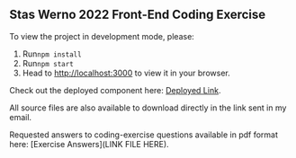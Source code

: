 ## Stas Werno 2022 Front-End Coding Exercise

To view the project in development mode, please:

1. Run`npm install`
2. Run`npm start`
3. Head to [http://localhost:3000](http://localhost:3000) to view it in your browser.

Check out the deployed component here: [Deployed Link](https://staswerno.github.io/staswerno-2022-front-end-coding-exercise/).

All source files are also available to download directly in the link sent in my email.

Requested answers to coding-exercise questions available in pdf format here: [Exercise Answers](LINK FILE HERE).
